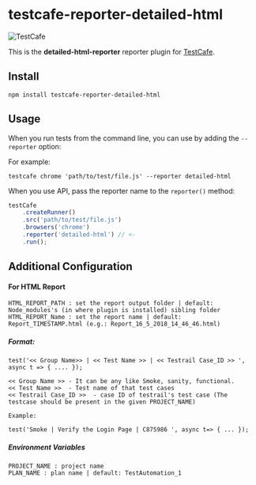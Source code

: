 # testcafe-reporter-detailed-html

![TestCafe](https://community.devexpress.com/blogs/aspnet/16.1Release/TestCafeLogo.png)

This is the **detailed-html-reporter** reporter plugin for [TestCafe](http://devexpress.github.io/testcafe).

## Install

```
npm install testcafe-reporter-detailed-html
```

## Usage

When you run tests from the command line, you can use by adding the `--reporter` option:

For example:
```
testcafe chrome 'path/to/test/file.js' --reporter detailed-html
```

When you use API, pass the reporter name to the `reporter()` method:

```js
testCafe
    .createRunner()
    .src('path/to/test/file.js')
    .browsers('chrome')
    .reporter('detailed-html') // <-
    .run();
```

## Additional Configuration

#### For HTML Report
``` 
HTML_REPORT_PATH : set the report output folder | default: Node_modules's (in where plugin is installed) sibling folder
HTML_REPORT_Name : set the report name | default: Report_TIMESTAMP.html (e.g.: Report_16_5_2018_14_46_46.html)
```

##### Format:

```
test('<< Group Name>> | << Test Name >> | << Testrail Case_ID >> ', async t => { .... });

<< Group Name >> - It can be any like Smoke, sanity, functional.
<< Test Name >>  - Test name of that test cases
<< Testrail Case_ID >>  - case ID of testrail's test case (The testcase should be present in the given PROJECT_NAME)

Example:

test('Smoke | Verify the Login Page | C875986 ', async t=> { ... });
```

##### Environment Variables
```
PROJECT_NAME : project name
PLAN_NAME : plan name | default: TestAutomation_1
```
 
